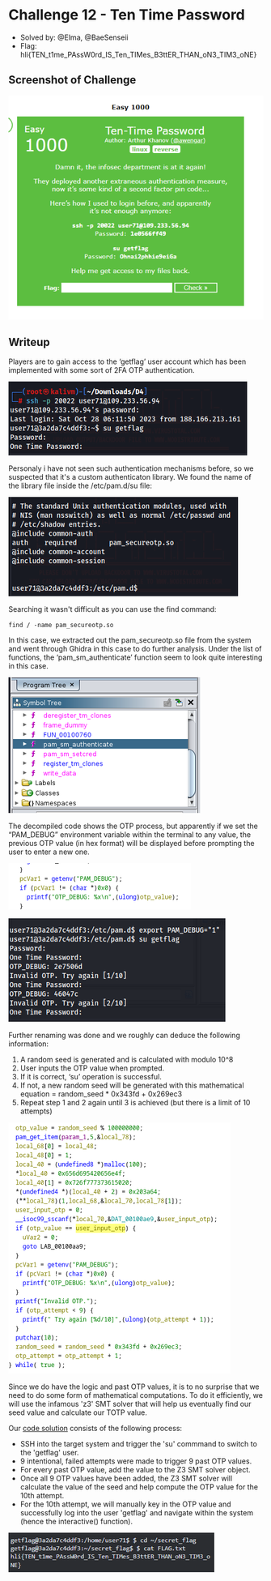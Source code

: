 # Challenge 12 - Ten Time Password
- Solved by: @Elma, @BaeSenseii
- Flag: hli{TEN_t1me_PAssW0rd_IS_Ten_TIMes_B3ttER_THAN_oN3_TIM3_oNE}

## Screenshot of Challenge
![alt](./images/chall-screenshot.png)

## Writeup
Players are to gain access to the ‘getflag’ user account which has been implemented with some sort of 2FA OTP authentication.

![](./images/actf2023_c12_1.PNG)

Personaly i have not seen such authentication mechanisms before, so we suspected that it's a custom authenticaton library. We found the name of the library file inside the /etc/pam.d/su file:

![](./images/actf2023_c12_2.PNG)

Searching it wasn't difficult as you can use the find command:

```
find / -name pam_secureotp.so
```

In this case, we extracted out the pam_secureotp.so file from the system and went through Ghidra in this case to do further analysis. Under the list of functions, the ‘pam_sm_authenticate’ function seem to look quite interesting in this case.

![](./images/actf2023_c12_3.PNG)


The decompiled code shows the OTP process, but apparently if we set the “PAM_DEBUG” environment variable within the terminal to any value, the previous OTP value (in hex format) will be displayed before prompting the user to enter a new one.

![](./images/actf2023_c12_4.PNG)

![](./images/actf2023_c12_5.PNG)

Further renaming was done and we roughly can deduce the following information:
1. A random seed is generated and is calculated with modulo 10^8
2. User inputs the OTP value when prompted.
3. If it is correct, ‘su’ operation is successful.
4. If not, a new random seed will be generated with this mathematical equation = random_seed * 0x343fd + 0x269ec3
5. Repeat step 1 and 2 again until 3 is achieved (but there is a limit of 10 attempts)

![](./images/actf2023_c12_6.PNG)

Since we do have the logic and past OTP values, it is to no surprise that we need to do some form of mathematical computations. To do it efficiently, we will use the infamous 'z3' SMT solver that will help us eventually find our seed value and calculate our TOTP value.

Our [code solution](./solution.py) consists of the following process:
- SSH into the target system and trigger the 'su' commmand to switch to the 'getflag' user.
- 9 intentional, failed attempts were made to trigger 9 past OTP values.
- For every past OTP value, add the value to the Z3 SMT solver object.
- Once all 9 OTP values have been added, the Z3 SMT solver will calculate the value of the seed and help compute the OTP value for the 10th attempt.
- For the 10th attempt, we will manually key in the OTP value and successfully log into the user 'getflag' and navigate within the system (hence the interactive() function).

![](./images/actf2023_c12_7.PNG)
